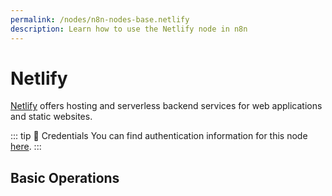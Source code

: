 ```yaml
---
permalink: /nodes/n8n-nodes-base.netlify
description: Learn how to use the Netlify node in n8n
---
```


# Netlify

[Netlify](https://netlify.com/) offers hosting and serverless backend services for web applications and static websites.

::: tip 🔑 Credentials
You can find authentication information for this node [here](../../../credentials/Netlify/README.md).
:::

## Basic Operations

<Resource node="n8n-nodes-base.netlify" />